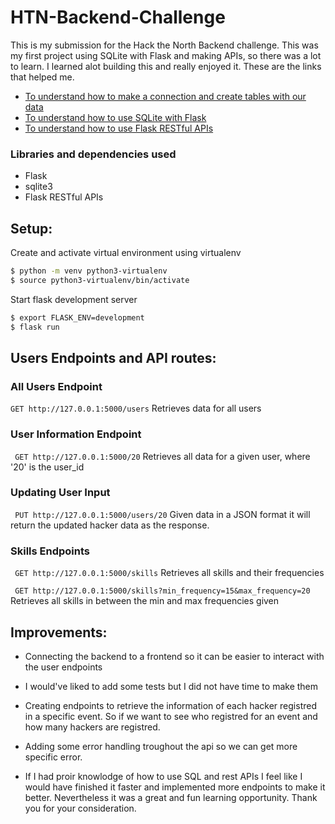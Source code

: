 # HTN-Backend-Challenge
This is my submission for the Hack the North Backend challenge. 
This was my first project using SQLite with Flask and making APIs, so there was a lot to learn. I learned alot building this and really enjoyed it. These are the links that helped me.
- [To understand how to make a connection and create tables with our data](https://www.sqlitetutorial.net/sqlite-python/creating-tables/)
- [To understand how to use SQLite with Flask](https://www.digitalocean.com/community/tutorials/how-to-use-an-sqlite-database-in-a-flask-application)
- [To understand how to use Flask RESTful APIs](https://flask-restful.readthedocs.io/en/latest/)

### Libraries and dependencies used
- Flask
- sqlite3
- Flask RESTful APIs 

## Setup:

Create and activate virtual environment using virtualenv
```bash
$ python -m venv python3-virtualenv
$ source python3-virtualenv/bin/activate
```

Start flask development server
```bash
$ export FLASK_ENV=development
$ flask run
```

## Users Endpoints and API routes:
### All Users Endpoint
``` GET http://127.0.0.1:5000/users ``` Retrieves data for all users

### User Information Endpoint
``` GET http://127.0.0.1:5000/20``` Retrieves all data for a given user, where '20' is the user_id

### Updating User Input
``` PUT http://127.0.0.1:5000/users/20``` Given data in a JSON format it will return the updated hacker data as the response.

### Skills Endpoints
``` GET http://127.0.0.1:5000/skills``` Retrieves all skills and their frequencies 

``` GET http://127.0.0.1:5000/skills?min_frequency=15&max_frequency=20``` Retrieves all skills in between the min and max frequencies given


## Improvements:
- Connecting the backend to a frontend so it can be easier to interact with the user endpoints
- I would've liked to add some tests but I did not have time to make them 
- Creating endpoints to retrieve the information of each hacker registred in a specific event. So if we want to see who registred for an event and how many hackers are registred. 
- Adding some error handling troughout the api so we can get more specific error. 

- If I had proir knowlodge of how to use SQL and rest APIs I feel like I would have finished it faster and implemented more endpoints to make it better. Nevertheless it was a great and fun learning opportunity. Thank you for your consideration. 
